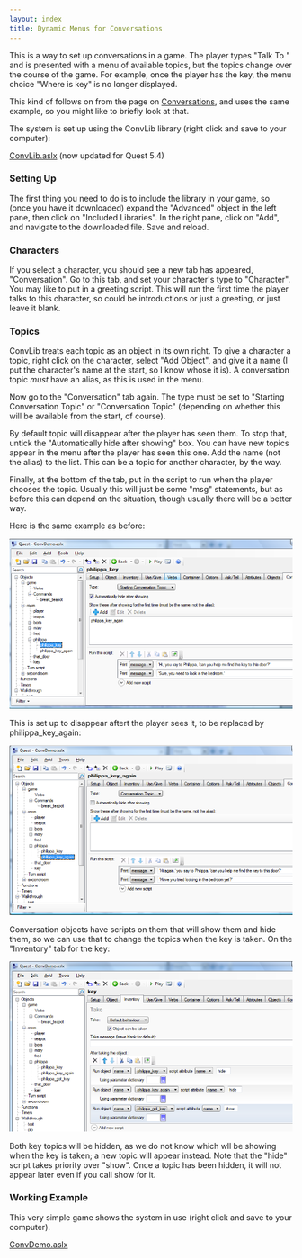```yaml
---
layout: index
title: Dynamic Menus for Conversations
---
```


This is a way to set up conversations in a game. The player types "Talk To <character>" and is presented with a menu of available topics, but the topics change over the course of the game. For example, once the player has the key, the menu choice "Where is key" is no longer displayed.

This kind of follows on from the page on [Conversations](conversations.html), and uses the same example, so you might like to briefly look at that.

The system is set up using the ConvLib library (right click and save to your computer):

[ConvLib.aslx]({{site.baseurl}/files/ConvLib.aslx) (now updated for Quest 5.4)

### Setting Up

The first thing you need to do is to include the library in your game, so (once you have it downloaded) expand the "Advanced" object in the left pane, then click on "Included Libraries". In the right pane, click on "Add", and navigate to the downloaded file. Save and reload.

### Characters

If you select a character, you should see a new tab has appeared, "Conversation". Go to this tab, and set your character's type to "Character". You may like to put in a greeting script. This will run the first time the player talks to this character, so could be introductions or just a greeting, or just leave it blank.

### Topics

ConvLib treats each topic as an object in its own right. To give a character a topic, right click on the character, select "Add Object", and give it a name (I put the character's name at the start, so I know whose it is). A conversation topic *must* have an alias, as this is used in the menu.

Now go to the "Conversation" tab again. The type must be set to "Starting Conversation Topic" or "Conversation Topic" (depending on whether this will be available from the start, of course).

By default topic will disappear after the player has seen them. To stop that, untick the "Automatically hide after showing" box. You can have new topics appear in the menu after the player has seen this one. Add the name (not the alias) to the list. This can be a topic for another character, by the way.

Finally, at the bottom of the tab, put in the script to run when the player chooses the topic. Usually this will just be some "msg" statements, but as before this can depend on the situation, though usually there will be a better way.

Here is the same example as before:

![](Talk4.png "Talk4.png")

This is set up to disappear aftert the player sees it, to be replaced by philippa\_key\_again:

![](Talk5.png "Talk5.png")

Conversation objects have scripts on them that will show them and hide them, so we can use that to change the topics when the key is taken. On the "Inventory" tab for the key:

![](Talk6.png "Talk6.png")

Both key topics will be hidden, as we do not know which wll be showing when the key is taken; a new topic will appear instead. Note that the "hide" script takes priority over "show". Once a topic has been hidden, it will not appear later even if you call show for it.

### Working Example

This very simple game shows the system in use (right click and save to your computer).

[ConvDemo.aslx]({{site.baseurl}/files/ConvDemo.aslx)
